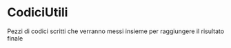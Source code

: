 # CodiciUtili
Pezzi di codici scritti che verranno messi insieme per raggiungere il risultato finale
